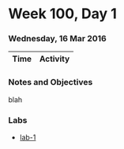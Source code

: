 # Week 100, Day 1

### Wednesday, 16 Mar 2016

| Time | Activity |
| --- | --- |

### Notes and Objectives

blah

### Labs

- [lab-1](http://www.github.com/learn-co-students/lab-1-web-1117)
